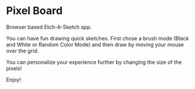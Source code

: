 # Pixel Board
Browser based Etch-A-Sketch app.

You can have fun drawing quick sketches. First chose a brush mode (Black and White or Random Color Mode) and then draw by moving your mouse over the grid.
<br/>

You can personalize your experience further by changing the size of the pixels!

Enjoy!
